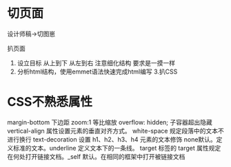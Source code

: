 # 切页面


设计师稿->切图崽

扒页面

1. 设立目标
从上到下 从左到右  注意细化结构
要求是一摸一样
2. 分析html结构，使用emmet语法快速完成html编写
3.扒CSS

# CSS不熟悉属性
margin-bottom 下边距
zoom:1  等比缩放
overflow: hidden; 子容器超出隐藏
vertical-align  属性设置元素的垂直对齐方式。
 white-space 规定段落中的文本不进行换行
text-decoration  设置 h1、h2、h3、h4 元素的文本修饰    none默认。定义标准的文本。underline	定义文本下的一条线。
target <a> 标签的 target 属性规定在何处打开链接文档。_self	默认。在相同的框架中打开被链接文档


